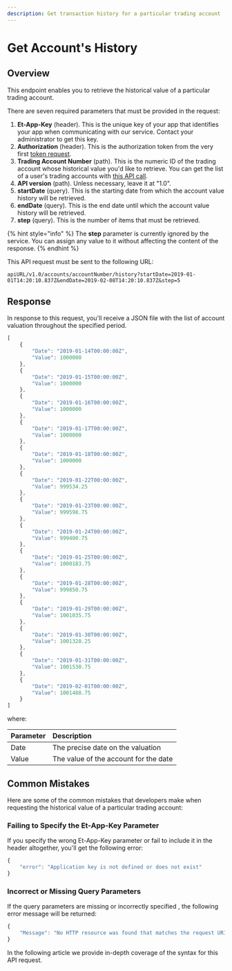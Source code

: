 ```yaml
---
description: Get transaction history for a particular trading account
---
```


# Get Account's History

## Overview

This endpoint enables you to retrieve the historical value of a particular trading account.

There are seven required parameters that must be provided in the request:

1. **Et-App-Key** \(header\). This is the unique key of your app that identifies your app when communicating with our service. Contact your administrator to get this key.
2. **Authorization** \(header\). This is the authorization token from the very first [token request](../../authentication/requesting-tokens/).
3. **Trading Account Number** \(path\). This is the numeric ID of the trading account whose historical value you'd like to retrieve. You can get the list of a user's trading accounts with [this API call](../list-users-accounts/).
4. **API version** \(path\). Unless necessary, leave it at "1.0".
5. **startDate** \(query\). This is the starting date from which the account value history will be retrieved.
6. **endDate** \(query\). This is the end date until which the account value history will be retrieved.
7. **step** \(query\). This is the number of items that must be retrieved.

{% hint style="info" %}
The **step** parameter is currently ignored by the service. You can assign any value to it without affecting the content of the response.
{% endhint %}

This API request must be sent to the following URL:

```text
apiURL/v1.0/accounts/accountNumber/history?startDate=2019-01-01T14:20:10.837Z&endDate=2019-02-08T14:20:10.837Z&step=5
```

## Response

In response to this request, you'll receive a JSON file with the list of account valuation throughout the specified period.

```javascript
[
    {
        "Date": "2019-01-14T00:00:00Z",
        "Value": 1000000
    },
    {
        "Date": "2019-01-15T00:00:00Z",
        "Value": 1000000
    },
    {
        "Date": "2019-01-16T00:00:00Z",
        "Value": 1000000
    },
    {
        "Date": "2019-01-17T00:00:00Z",
        "Value": 1000000
    },
    {
        "Date": "2019-01-18T00:00:00Z",
        "Value": 1000000
    },
    {
        "Date": "2019-01-22T00:00:00Z",
        "Value": 999534.25
    },
    {
        "Date": "2019-01-23T00:00:00Z",
        "Value": 999598.75
    },
    {
        "Date": "2019-01-24T00:00:00Z",
        "Value": 999400.75
    },
    {
        "Date": "2019-01-25T00:00:00Z",
        "Value": 1000183.75
    },
    {
        "Date": "2019-01-28T00:00:00Z",
        "Value": 999850.75
    },
    {
        "Date": "2019-01-29T00:00:00Z",
        "Value": 1001035.75
    },
    {
        "Date": "2019-01-30T00:00:00Z",
        "Value": 1001328.25
    },
    {
        "Date": "2019-01-31T00:00:00Z",
        "Value": 1001530.75
    },
    {
        "Date": "2019-02-01T00:00:00Z",
        "Value": 1001488.75
    }
]
```

where:

| Parameter | Description |
| :--- | :--- |
| Date | The precise date on the valuation |
| Value | The value of the account for the date |

## Common Mistakes

Here are some of the common mistakes that developers make when requesting the historical value of a particular trading account:

### Failing to Specify the Et-App-Key Parameter

If you specify the wrong Et-App-Key parameter or fail to include it in the header altogether, you'll get the following error:

```javascript
{
    "error": "Application key is not defined or does not exist"
}
```

### Incorrect or Missing Query Parameters

If the query parameters are missing or incorrectly specified , the following error message will be returned:

```javascript
{
    "Message": "No HTTP resource was found that matches the request URI 'https://pub-api-et-demo-prod.etnasoft.us/api/v1.0/accounts/6303/history'."
}
```

In the following article we provide in-depth coverage of the syntax for this API request.

